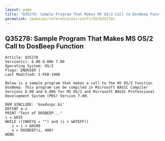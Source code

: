 ```yaml
---
layout: page
title: "Q35278: Sample Program That Makes MS OS/2 Call to DosBeep Function"
permalink: /pubs/pc/reference/microsoft/kb/Q35278/
---
```


## Q35278: Sample Program That Makes MS OS/2 Call to DosBeep Function

	Article: Q35278
	Version(s): 6.00 6.00b 7.00
	Operating System: OS/2
	Flags: ENDUSER |
	Last Modified: 1-FEB-1990
	
	Below is a sample program that makes a call to the MS OS/2 function
	DosBeep. This program can be compiled in Microsoft BASIC Compiler
	Versions 6.00 and 6.00b for MS OS/2 and Microsoft BASIC Professional
	Development System (PDS) Version 7.00.
	
	REM $INCLUDE: 'bsedospc.bi'
	DEFINT a-z
	PRINT "Test of DOSBEEP..."
	i = &H25
	WHILE ((INKEY$ = "") and (i < &H7EFF))
	   i = i + &H100
	   x = DOSBEEP(i, 400)
	WEND

